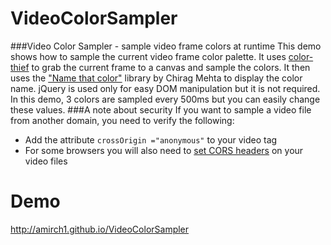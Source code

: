 # VideoColorSampler
###Video Color Sampler - sample video frame colors at runtime
This demo shows how to sample the current video frame color palette.
It uses [color-thief](https://github.com/lokesh/color-thief/) to grab the current frame to a canvas and sample the colors.
It then uses the ["Name that color"](http://chir.ag/projects/ntc/) library by Chirag Mehta to display the color name.
jQuery is used only for easy DOM manipulation but it is not required.
In this demo, 3 colors are sampled every 500ms but you can easily change these values.
###A note about security
If you want to sample a video file from another domain, you need to verify the following:
* Add the attribute `crossOrigin ="anonymous"` to your video tag
* For some browsers you will also need to [set CORS headers](https://developer.mozilla.org/en-US/docs/Web/HTTP/Access_control_CORS) on your video files

# Demo
http://amirch1.github.io/VideoColorSampler
